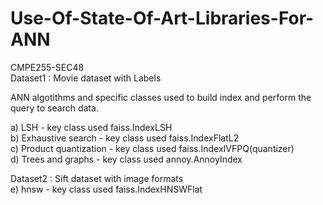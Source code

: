 # Use-Of-State-Of-Art-Libraries-For-ANN  
CMPE255-SEC48  
Dataset1 : Movie dataset with Labels  


ANN algotithms and specific classes used to build index and perform the query to search data.  

a) LSH - key class used faiss.IndexLSH  
b) Exhaustive search - key class used faiss.IndexFlatL2  
c) Product quantization - key class used faiss.IndexIVFPQ(quantizer)  
d) Trees and graphs - key class used annoy.AnnoyIndex 

Dataset2 : Sift dataset with image formats  
e) hnsw - key class used faiss.IndexHNSWFlat  
